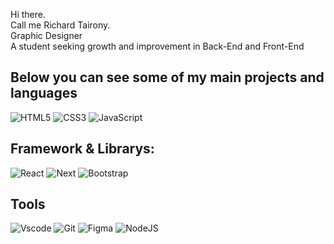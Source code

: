 Hi there.  
Call me Richard Tairony.  
Graphic Designer   
A student seeking growth and improvement in Back-End and Front-End
<h2>Below you can see some of my main projects and languages</h2>

<body>
<nav>

![HTML5](https://img.shields.io/badge/HTML-E34F26?style=for-the-badge&logo=html5&logoColor=white)
![CSS3](https://img.shields.io/badge/CSS-1572B6?style=for-the-badge&logo=css3&logoColor=white)
![JavaScript](https://img.shields.io/badge/JavaScript-F7DF1E?style=for-the-badge&logo=javascript&logoColor=black)

</nav>
<div>
<h2>Framework & Librarys:</h2>

![React](https://img.shields.io/badge/React-20232A?style=for-the-badge&logo=react&logoColor=61DAFB)
![Next](https://img.shields.io/badge/Next-black?style=for-the-badge&logo=next.js&logoColor=white)
![Bootstrap](https://img.shields.io/badge/-boostrap-0D1117?style=for-the-badge&logo=bootstrap&labelColor=0D1117)
</div>
<div>
<h2>Tools</h2>

![Vscode](https://img.shields.io/badge/Vscode-007ACC?style=for-the-badge&logo=visual-studio-code&logoColor=white)
![Git](https://img.shields.io/badge/GIT-E44C30?style=for-the-badge&logo=git&logoColor=white)
![Figma](https://img.shields.io/badge/Figma-696969?style=for-the-badge&logo=figma&logoColor=figma)
![NodeJS](https://img.shields.io/badge/node.js-6DA55F?style=for-the-badge&logo=node.js&logoColor=white)

</div>
<footer>
</footer>
</body>  

